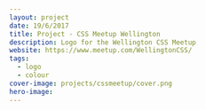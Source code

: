 ```yaml
---
layout: project
date: 19/6/2017
title: Project - CSS Meetup Wellington
description: Logo for the Wellington CSS Meetup
website: https://www.meetup.com/WellingtonCSS/
tags:
  - logo
  - colour
cover-image: projects/cssmeetup/cover.png
hero-image: 
---
```

